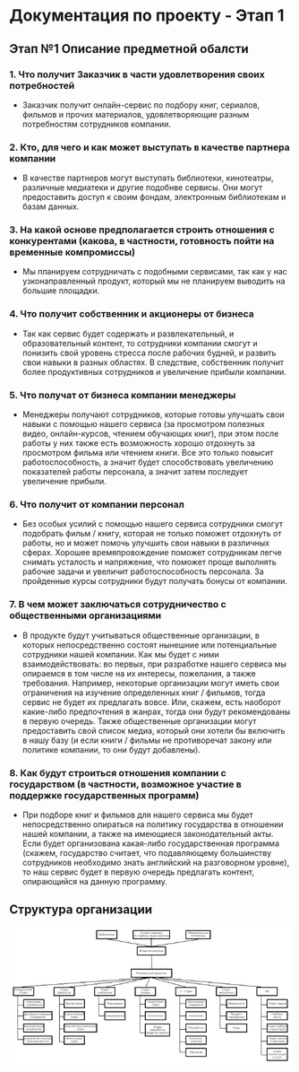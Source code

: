 # Документация по проекту - Этап 1

## Этап №1 Описание предметной обалсти 
### 1. Что получит Заказчик в части удовлетворения своих потребностей 

  - Заказчик получит онлайн-сервис по подбору книг, сериалов, фильмов и прочих материалов, удовлетворяющие разным потребностям сотрудников компании.
  
### 2. Кто, для чего и как может выступать в качестве партнера компании

 -  В качестве партнеров могут выступать библиотеки, кинотеатры, различные медиатеки и другие подобнве сервисы.
  Они могут предоставить доступ к своим фондам, электронным библиотекам и базам данных. 
  
### 3. На какой основе предполагается строить отношения с конкурентами (какова, в частности, готовность пойти на временные компромиссы)  

  - Мы планируем сотрудничать с подобными сервисами, так как у нас узконаправленный продукт, который мы не планируем выводить на большие площадки.
  
### 4. Что получит собственник и акционеры от бизнеса

  - Так как сервис будет содержать и развлекательный, и образовательный контент, то сотрудники компании смогут и понизить свой уровень стресса после рабочих будней, 
  и развить свои навыки в разных областях. В следствие, собственник получит более продуктивных сотрудников и увеличение прибыли компании.   
  
### 5.  Что получат от бизнеса компании менеджеры

  - Менеджеры получают сотрудников, которые готовы улучшать свои навыки с помощью нашего сервиса (за просмотром полезных видео, онлайн-курсов, чтением обучающих книг),
  при этом после работы у них также есть возможность хорошо отдохнуть за просмотром фильма или чтением книги. Все это только повысит работоспособность, а значит будет
  способствовать увеличению показателей работы персонала, а значит затем последует увеличение прибыли.
  
### 6.  Что получит от компании персонал

  - Без особых усилий с помощью нашего сервиса сотрудники смогут подобрать фильм / книгу, которая не только поможет отдохнуть от работы, но и может помочь улучшить свои
  навыки в различных сферах. Хорошее времяпровождение поможет сотрудникам легче снимать усталость и напряжение, что поможет проще выполнять рабочие задачи и увеличит
  работоспособность персонала.
  За пройденные курсы сотрудники будут получать бонусы от компании.
  
### 7.  В чем может заключаться сотрудничество с общественными организациями

  - В продукте будут учитываться общественные организации, в которых непосредственно состоят нынешние или потенциальные сотрудники нашей компании. Как мы будет с ними
  взаимодействовать: во первых, при разработке нашего сервиса мы опираемся в том числе на их интересы, пожелания, а также требования. Например, некоторые организации
  могут иметь свои ограничения на изучение определенных книг / фильмов, тогда сервис не будет их предлагать вовсе. Или, скажем, есть наоборот какие-либо предпочтения в
  жанрах, тогда они будут рекомендованы в первую очередь. Также общественные организации могут предоставить свой список медиа, который они хотели бы включить в нашу
  базу (и если книги / фильмы не противоречат закону или политике компании, то они будут добавлены).
  
### 8.  Как будут строиться отношения компании с государством (в частности, возможное участие в поддержке государственных программ)

  - При подборе книг и фильмов для нашего сервиса мы будет непосредственно опираться на политику государства в отношении нашей компании, а также на имеющиеся
  законодательный акты. Если будет организована какая-либо государственная программа (скажем, государство считает, что подавляющему большинству сотрудников необходимо
  знать английский на разговорном уровне), то наш сервис будет в первую очередь предлагать контент, опирающийся на данную программу.
  
  ## Структура организации
![Структура организации](https://github.com/Miss-Believer/isd_project/raw/main/diagram1.png)
